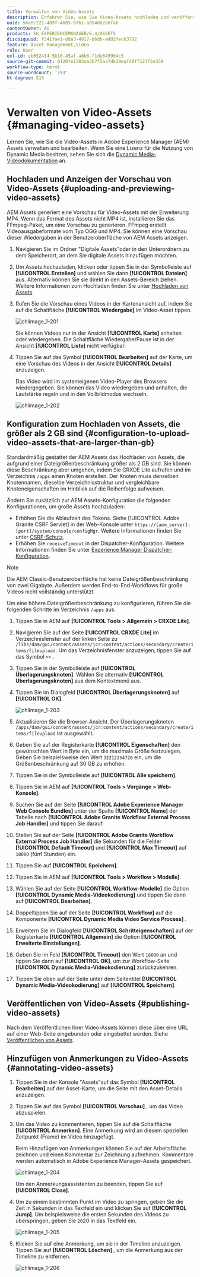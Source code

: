 ```yaml
---
title: Verwalten von Video-Assets
description: Erfahren Sie, wie Sie Video-Assets hochladen und veröffentlichen, eine Vorschau der entsprechenden Assets anzeigen und Anmerkungen hinzufügen können.
uuid: 56a8c221-409f-4605-97b1-a054dd2abfab
contentOwner: AG
products: SG_EXPERIENCEMANAGER/6.4/ASSETS
discoiquuid: f341fae1-dda3-4917-b6db-ad02fec63702
feature: Asset Management,Video
role: User
exl-id: eb652414-5b10-45af-a8b6-f1de649994c5
source-git-commit: 0120fe1303aa3b7f5aa7db39eaf40ff127f2e338
workflow-type: tm+mt
source-wordcount: '793'
ht-degree: 51%

---
```


# Verwalten von Video-Assets    {#managing-video-assets}

Lernen Sie, wie Sie die Video-Assets in Adobe Experience Manager (AEM) Assets verwalten und bearbeiten. Wenn Sie eine Lizenz für die Nutzung von Dynamic Media besitzen, sehen Sie sich die [Dynamic Media-Videodokumentation](video.md) an.

## Hochladen und Anzeigen der Vorschau von Video-Assets {#uploading-and-previewing-video-assets}

AEM Assets generiert eine Vorschau für Video-Assets mit der Erweiterung MP4. Wenn das Format des Assets nicht MP4 ist, installieren Sie das FFmpeg-Paket, um eine Vorschau zu generieren. FFmpeg erstellt Videoausgabeformate vom Typ OGG und MP4. Sie können eine Vorschau dieser Wiedergaben in der Benutzeroberfläche von AEM Assets anzeigen.

1. Navigieren Sie im Ordner &quot;Digitale Assets&quot;oder in den Unterordnern zu dem Speicherort, an dem Sie digitale Assets hinzufügen möchten.
1. Um Assets hochzuladen, klicken oder tippen Sie in der Symbolleiste auf **[!UICONTROL Erstellen]** und wählen Sie dann **[!UICONTROL Dateien]** aus. Alternativ können Sie sie direkt in den Assets-Bereich ziehen. Weitere Informationen zum Hochladen finden Sie unter [Hochladen von Assets](managing-assets-touch-ui.md#uploading-assets).
1. Rufen Sie die Vorschau eines Videos in der Kartenansicht auf, indem Sie auf die Schaltfläche **[!UICONTROL Wiedergabe]** im Video-Asset tippen.

   ![chlimage_1-201](assets/chlimage_1-201.png)

   Sie können Videos nur in der Ansicht **[!UICONTROL Karte]** anhalten oder wiedergeben. Die Schaltfläche Wiedergabe/Pause ist in der Ansicht **[!UICONTROL Liste]** nicht verfügbar.

1. Tippen Sie auf das Symbol **[!UICONTROL Bearbeiten]** auf der Karte, um eine Vorschau des Videos in der Ansicht **[!UICONTROL Details]** anzuzeigen.

   Das Video wird im systemeigenen Video-Player des Browsers wiedergegeben. Sie können das Video wiedergeben und anhalten, die Lautstärke regeln und in den Vollbildmodus wechseln.

   ![chlimage_1-202](assets/chlimage_1-202.png)

## Konfiguration zum Hochladen von Assets, die größer als 2 GB sind {#configuration-to-upload-video-assets-that-are-larger-than-gb}

Standardmäßig gestattet der AEM Assets das Hochladen von Assets, die aufgrund einer Dateigrößenbeschränkung größer als 2 GB sind. Sie können diese Beschränkung aber umgehen, indem Sie CRXDE Lite aufrufen und im Verzeichnis `/apps` einen Knoten erstellen. Der Knoten muss denselben Knotennamen, dieselbe Verzeichnisstruktur und vergleichbare Knoteneigenschaften im Hinblick auf die Reihenfolge aufweisen.

Ändern Sie zusätzlich zur AEM Assets-Konfiguration die folgenden Konfigurationen, um große Assets hochzuladen:

* Erhöhen Sie die Ablaufzeit des Tokens. Siehe [!UICONTROL Adobe Granite CSRF Servlet] in der Web-Konsole unter `https://[aem_server]:[port]/system/console/configMgr`. Weitere Informationen finden Sie unter [CSRF-Schutz](/help/sites-developing/csrf-protection.md).
* Erhöhen Sie `receiveTimeout` in der Dispatcher-Konfiguration. Weitere Informationen finden Sie unter [Experience Manager Dispatcher-Konfiguration](https://experienceleague.adobe.com/docs/experience-manager-dispatcher/using/configuring/dispatcher-configuration.html#renders-options).

>[!NOTE]
>
>Die AEM Classic-Benutzeroberfläche hat keine Dateigrößenbeschränkung von zwei Gigabyte. Außerdem werden End-to-End-Workflows für große Videos nicht vollständig unterstützt.

Um eine höhere Dateigrößenbeschränkung zu konfigurieren, führen Sie die folgenden Schritte im Verzeichnis `/apps` aus.

1. Tippen Sie in AEM auf **[!UICONTROL Tools > Allgemein > CRXDE Lite]**.
1. Navigieren Sie auf der Seite **[!UICONTROL CRXDE Lite]** im Verzeichnisfenster auf der linken Seite zu `/libs/dam/gui/content/assets/jcr:content/actions/secondary/create/items/fileupload`. Um das Verzeichnisfenster anzuzeigen, tippen Sie auf das Symbol `>>` .
1. Tippen Sie in der Symbolleiste auf **[!UICONTROL Überlagerungsknoten]**. Wählen Sie alternativ **[!UICONTROL Überlagerungsknoten]** aus dem Kontextmenü aus.
1. Tippen Sie im Dialogfeld **[!UICONTROL Überlagerungsknoten]** auf **[!UICONTROL OK]**.

   ![chlimage_1-203](assets/chlimage_1-203.png)

1. Aktualisieren Sie die Browser-Ansicht. Der Überlagerungsknoten `/apps/dam/gui/content/assets/jcr:content/actions/secondary/create/items/fileupload` ist ausgewählt.
1. Geben Sie auf der Registerkarte **[!UICONTROL Eigenschaften]** den gewünschten Wert in Byte ein, um die maximale Größe festzulegen. Geben Sie beispielsweise den Wert `32212254720` ein, um die Größenbeschränkung auf 30 GB zu erhöhen.

1. Tippen Sie in der Symbolleiste auf **[!UICONTROL Alle speichern]**.
1. Tippen Sie in AEM auf **[!UICONTROL Tools > Vorgänge > Web-Konsole]**.
1. Suchen Sie auf der Seite **[!UICONTROL Adobe Experience Manager Web Console Bundles]** unter der Spalte **[!UICONTROL Name]** der Tabelle nach **[!UICONTROL Adobe Granite Workflow External Process Job Handler]** und tippen Sie darauf.
1. Stellen Sie auf der Seite **[!UICONTROL Adobe Granite Workflow External Process Job Handler]** die Sekunden für die Felder **[!UICONTROL Default Timeout]** und **[!UICONTROL Max Timeout]** auf `18000` (fünf Stunden) ein.
1. Tippen Sie auf **[!UICONTROL Speichern]**.
1. Tippen Sie in AEM auf **[!UICONTROL Tools > Workflow > Modelle]**.
1. Wählen Sie auf der Seite **[!UICONTROL Workflow-Modelle]** die Option **[!UICONTROL Dynamic Media-Videokodierung]** und tippen Sie dann auf **[!UICONTROL Bearbeiten]**.
1. Doppeltippen Sie auf der Seite **[!UICONTROL Workflow]** auf die Komponente **[!UICONTROL Dynamic Media Video Service Process]** .
1. Erweitern Sie im Dialogfeld **[!UICONTROL Schritteigenschaften]** auf der Registerkarte **[!UICONTROL Allgemein]** die Option **[!UICONTROL Erweiterte Einstellungen]**.
1. Geben Sie im Feld **[!UICONTROL Timeout]** den Wert `18000` an und tippen Sie dann auf **[!UICONTROL OK]**, um zur Workflow-Seite **[!UICONTROL Dynamic Media-Videokodierung]** zurückzukehren.
1. Tippen Sie oben auf der Seite unter dem Seitentitel **[!UICONTROL Dynamic Media-Videokodierung]** auf **[!UICONTROL Speichern]**.

## Veröffentlichen von Video-Assets {#publishing-video-assets}

Nach dem Veröffentlichen Ihrer Video-Assets können diese über eine URL auf einer Web-Seite eingebunden oder eingebettet werden. Siehe [Veröffentlichen von Assets](publishing-dynamicmedia-assets.md).

## Hinzufügen von Anmerkungen zu Video-Assets {#annotating-video-assets}

1. Tippen Sie in der Konsole &quot;Assets&quot;auf das Symbol **[!UICONTROL Bearbeiten]** auf der Asset-Karte, um die Seite mit den Asset-Details anzuzeigen.
1. Tippen Sie auf das Symbol **[!UICONTROL Vorschau]** , um das Video abzuspielen.
1. Um das Video zu kommentieren, tippen Sie auf die Schaltfläche **[!UICONTROL Anmerken]**. Eine Anmerkung wird an diesem speziellen Zeitpunkt (Frame) im Video hinzugefügt.

   Beim Hinzufügen von Anmerkungen können Sie auf der Arbeitsfläche zeichnen und einen Kommentar zur Zeichnung aufnehmen. Kommentare werden automatisch in Adobe Experience Manager-Assets gespeichert.

   ![chlimage_1-204](assets/chlimage_1-204.png)

   Um den Anmerkungsassistenten zu beenden, tippen Sie auf **[!UICONTROL Close]**.

1. Um zu einem bestimmten Punkt im Video zu springen, geben Sie die Zeit in Sekunden in das Textfeld ein und klicken Sie auf **[!UICONTROL Jump]**. Um beispielsweise die ersten Sekunden des Videos zu überspringen, geben Sie `20`20 in das Textfeld ein.

   ![chlimage_1-205](assets/chlimage_1-205.png)

1. Klicken Sie auf eine Anmerkung, um sie in der Timeline anzuzeigen. Tippen Sie auf **[!UICONTROL Löschen]** , um die Anmerkung aus der Timeline zu entfernen.

   ![chlimage_1-206](assets/chlimage_1-206.png)
